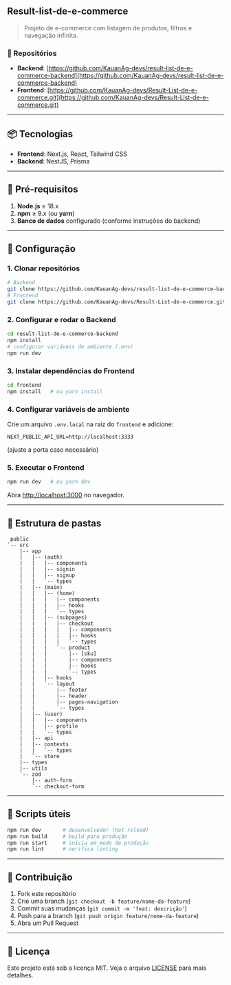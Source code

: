 ## Result-list-de-e-commerce

> Projeto de e-commerce com listagem de produtos, filtros e navegação infinita.

### 🔗 Repositórios

* **Backend**: [https://github.com/KauanAg-devs/result-list-de-e-commerce-backend](https://github.com/KauanAg-devs/result-list-de-e-commerce-backend)
* **Frontend**: [https://github.com/KauanAg-devs/Result-List-de-e-commerce.git](https://github.com/KauanAg-devs/Result-List-de-e-commerce.git)

---

## 📦 Tecnologias

* **Frontend**: Next.js, React, Tailwind CSS
* **Backend**: NestJS, Prisma

---

## 🚀 Pré-requisitos

1. **Node.js** ≥ 18.x
2. **npm** ≥ 9.x (ou **yarn**)
3. **Banco de dados** configurado (conforme instruções do backend)

---

## 🔧 Configuração

### 1. Clonar repositórios

```bash
# Backend
git clone https://github.com/KauanAg-devs/result-list-de-e-commerce-backend.git
# Frontend
git clone https://github.com/KauanAg-devs/Result-List-de-e-commerce.git
```

### 2. Configurar e rodar o Backend

```bash
cd result-list-de-e-commerce-backend
npm install
# configurar variáveis de ambiente (.env)
npm run dev
```

### 3. Instalar dependências do Frontend

```bash
cd frontend
npm install   # ou yarn install
```

### 4. Configurar variáveis de ambiente

Crie um arquivo `.env.local` na raiz do `frontend` e adicione:

```env
NEXT_PUBLIC_API_URL=http://localhost:3333
```

(ajuste a porta caso necessário)

### 5. Executar o Frontend

```bash
npm run dev   # ou yarn dev
```

Abra [http://localhost:3000](http://localhost:3000) no navegador.

---

## 📁 Estrutura de pastas

```
 public
`-- src
    |-- app
    |   |-- (auth)
    |   |   |-- components
    |   |   |-- signin
    |   |   |-- signup
    |   |   `-- types
    |   |-- (main)
    |   |   |-- (home)
    |   |   |   |-- components
    |   |   |   |-- hooks
    |   |   |   `-- types
    |   |   |-- (subpages)
    |   |   |   |-- checkout
    |   |   |   |   |-- components
    |   |   |   |   |-- hooks
    |   |   |   |   `-- types
    |   |   |   `-- product
    |   |   |       |-- [sku]
    |   |   |       |-- components
    |   |   |       |-- hooks
    |   |   |       `-- types
    |   |   |-- hooks
    |   |   `-- layout
    |   |       |-- footer
    |   |       |-- header
    |   |       |-- pages-navigation
    |   |       `-- types
    |   |-- (user)
    |   |   |-- components
    |   |   |-- profile
    |   |   `-- types
    |   |-- api
    |   |-- contexts
    |   |   `-- types
    |   `-- store
    |-- types
    |-- utils
    `-- zod
        |-- auth-form
        `-- checkout-form

```

---

## 🧪 Scripts úteis

```bash
npm run dev       # desenvolvedor (hot reload)
npm run build     # build para produção
npm run start     # inicia em modo de produção
npm run lint      # verifica linting
```

---

## 🤝 Contribuição

1. Fork este repositório
2. Crie uma branch (`git checkout -b feature/nome-da-feature`)
3. Commit suas mudanças (`git commit -m 'feat: descrição'`)
4. Push para a branch (`git push origin feature/nome-da-feature`)
5. Abra um Pull Request

---

## 📄 Licença

Este projeto está sob a licença MIT. Veja o arquivo [LICENSE](./LICENSE) para mais detalhes.
